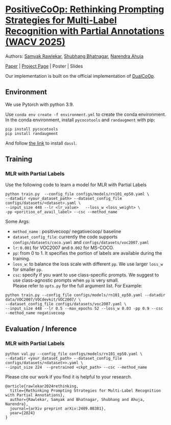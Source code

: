 # [PositiveCoOp: Rethinking Prompting Strategies for Multi-Label Recognition with Partial Annotations (WACV 2025)](https://arxiv.org/pdf/2409.08381)
Authors: [Samyak Rawlekar](https://samyakr99.github.io/), [Shubhang Bhatnagar](https://shubhangb97.github.io/), [Narendra Ahuja](https://vision.ai.illinois.edu/narendra-ahuja/)

[Paper](https://arxiv.org/pdf/2409.08381) | [Project Page](https://samyakr99.github.io/PositiveCoOp/) | Poster | Slides 

Our implementation is built on the official implementation of  [DualCoOp](https://github.com/sunxm2357/DualCoOp).


## Environment

We use Pytorch with python 3.9. 

Use `conda env create -f environment.yml` to create the conda environment.
In the conda environment, install `pycocotools` and `randaugment` with pip:
```
pip install pycocotools
pip install randaugment
```
And follow [the link](https://github.com/KaiyangZhou/Dassl.pytorch) to install `dassl`.


## Training 
### MLR with Partial Labels
Use the following code to learn a model for MLR with Partial Labels
```
python train.py  --config_file configs/models/rn101_ep50.yaml \
--datadir <your_dataset_path> --dataset_config_file configs/datasets/<dataset>.yaml \
--input_size 448 --lr <lr_value>   --loss_w <loss_weight> \
-pp <porition_of_avail_label> --csc --method_name
```
Some Args:
- `method_name` : positivecoop/ negativecoop/ baseline
- `dataset_config_file`: currently the code supports `configs/datasets/coco.yaml` and `configs/datasets/voc2007.yaml`  
- `lr`: `0.001` for VOC2007 and `0.002` for MS-COCO.
- `pp`: from 0 to 1. It specifies the portion of labels are available during the training.
- `loss_w`: to balance the loss scale with different `pp`. We use larger `loss_w` for smaller `pp`.
- `csc`: specify if you want to use class-specific prompts. We suggest to use class-agnostic prompts when `pp` is very small.   
Please refer to `opts.py` for the full argument list.
For Example:
```
python train.py --config_file configs/models/rn101_ep50.yaml --datadir data/VOC2007/VOCdevkit/VOC2007/ \
--dataset_config_file configs/datasets/voc2007.yaml \
--input_size 448 --lr 0.5 --max_epochs 52 --loss_w 0.03 -pp 0.9 --csc --method_name negativecoop

```


## Evaluation / Inference
### MLR with Partial Labels
```
python val.py --config_file configs/models/rn101_ep50.yaml \
--datadir <your_dataset_path> --dataset_config_file configs/datasets/<dataset>>.yaml \
--input_size 224  --pretrained <ckpt_path> --csc --method_name
```

Please cite our work if you find it is helpful to your research.
```
@article{rawlekar2024rethinking,
  title={Rethinking Prompting Strategies for Multi-Label Recognition with Partial Annotations},
  author={Rawlekar, Samyak and Bhatnagar, Shubhang and Ahuja, Narendra},
  journal={arXiv preprint arXiv:2409.08381},
  year={2024}
}
```
